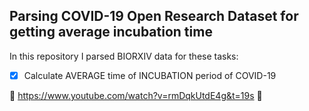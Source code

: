 <h2> Parsing COVID-19 Open Research Dataset for getting average incubation time </h2>

In this repository I parsed BIORXIV data for these tasks:

- [x]  Calculate AVERAGE time of INCUBATION period of COVID-19

:movie_camera: https://www.youtube.com/watch?v=rmDqkUtdE4g&t=19s :movie_camera:
